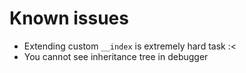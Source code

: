 # Known issues

+ Extending custom `__index` is extremely hard task :<
+ You cannot see inheritance tree in debugger
